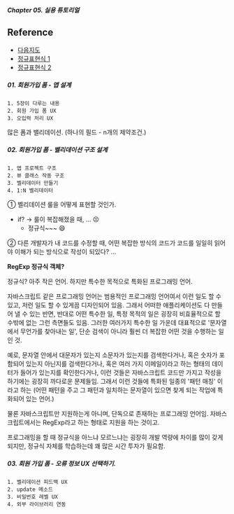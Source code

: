 ##### Chapter 05. 실용 튜토리얼

## Reference

- [다음지도](https://postcode.map.daum.net/guide)
- [정규표현식 1](https://www.slideshare.net/ibare/ss-39274621)
- [정규표현식 2](https://regexr.com)

##### 01. 회원가입 폼 - 앱 설계

```
1. 5장이 다루는 내용
2. 회원 가입 폼 UX
3. 오입력 처리 UX
```

많은 폼과 밸리데이션. (하나의 필드 - n개의 제약조건.)

##### 02. 회원가입 폼 - 벨리데이션 구조 설계

```
1. 앱 프로젝트 구조
2. 뷰 클래스 작동 구조
3. 벨리데이터 만들기
4. 1:N 벨리데이터
```

① 벨리데이션 룰을 어떻게 표현할 것인가.

- if? → 룰이 복잡해졌을 때, ... 😣
  - 정규식~~~ 😄

② 다른 개발자가 내 코드를 수정할 때, 어떤 복잡한 방식의 코드가 코드를 일일히 읽어야 이해가 되는 방식으로 작성이 되있다? ...

**RegExp 정규식 객체?**

정규식? 아주 작은 언어. 하지만 특수한 목적으로 특화된 프로그래밍 언어.

자바스크립트 같은 프로그래밍 언어는 범용적인 프로그래밍 언어여서 이런 일도 할 수 있고, 저런 일도 할 수 있게끔 디자인되어 있음. 그래서 어떠한 애플리케이션도 다 만들어 낼 수 있는 반면, 반대로 어떤 특수한 일, 특정 목적의 일은 굉장히 비효율적으로 할 수밖에 없는 그런 측면들도 있음. 그러한 여러가지 특수한 일 가운데 대표적으로 '문자열에서 무언가를 찾아내는 일', 단순 검색이 아니라 훨씬 더 복잡한 어떤 것을 수행하는 일인 것.

예로, 문자열 안에서 대문자가 있는지 소문자가 있는지를 검색한다거나, 혹은 숫자가 포함되어 있는지 아닌지를 검색한다거나, 혹은 여러 가지 이메일이라고 하는 형태의 데이터가 들어가 있는지를 확인한다거나, 이런 것들은 자바스크립트 코드만 가지고 작성을 하기에는 굉장히 까다로운 문제들임. 그래서 이런 것들에 특화된 일종의 '패턴 매칭' 이라고 하는 (어떤 패턴을 주고 그 패턴과 일치하는 문자열이 있으면 찾게 되는 작업에 특화되어 있는 언어.)

물론 자바스크립트만 지원하는게 아니며, 단독으로 존재하는 프로그래밍 언어임. 자바스크립트에서는 RegExp라고 하는 형태로 지원을 하는 것이고.

프로그래밍을 할 때 정규식을 아느냐 모르느냐는 굉장히 개발 역량에 차이를 많이 갖게 되지만, 정규식 자체를 학습하는데 꽤 많은 시간 투자가 필요함.

##### 03. 회원 가입 폼 - 오류 정보 UX 선택하기.

```
1. 벨리데이션 피드백 UX
2. update 메소드
3. 비밀번호 레벨 UX
4. 외부 라이브러리 연동
```
